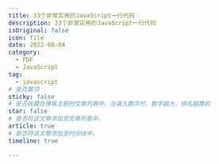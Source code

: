 ```yaml
---
title: 33个非常实用的JavaScript一行代码
description: 33个非常实用的JavaScript一行代码
isOriginal: false
icon: file
date: 2022-08-04
category:
  - PDF
  - JavaScript
tag:
  - javascript
# 是否置顶
sticky: false
# 是否收藏在博客主题的文章列表中。当填入数字时，数字越大，排名越靠前
star: false
# 是否将该文章添加至文章列表中。
article: true
# 是否将该文章添加至时间线中。
timeline: true

---
```

<CountView></CountView>
<!-- more -->


<PDF url="https://lc-gluttony.s3.amazonaws.com/LfQUMiHwWA4l/CE8QJajQLLlvGnSpxloMIoYdAMNKAMl4/33%E4%B8%AA%E9%9D%9E%E5%B8%B8%E5%AE%9E%E7%94%A8%E7%9A%84JavaScript%E4%B8%80%E8%A1%8C%E4%BB%A3%E7%A0%81.pdf"  />